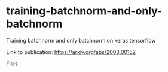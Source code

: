 # training-batchnorm-and-only-batchnorm
Training batchnorm and only batchnorm on keras tensorflow

Link to publication: https://arxiv.org/abs/2003.00152

Files
